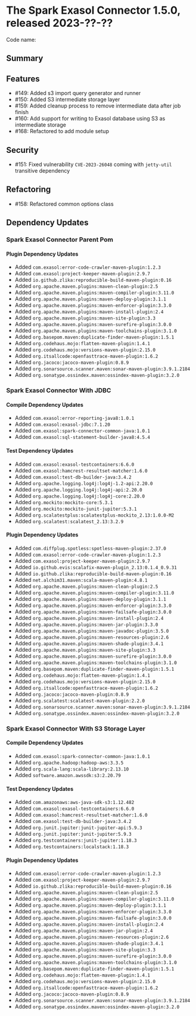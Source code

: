 # The Spark Exasol Connector 1.5.0, released 2023-??-??

Code name:

## Summary

## Features

* #149: Added s3 import query generator and runner
* #150: Added S3 intermediate storage layer
* #159: Added cleanup process to remove intermediate data after job finish
* #160: Add support for writing to Exasol database using S3 as intermediate storage
* #168: Refactored to add module setup

## Security

* #151: Fixed vulnerability `CVE-2023-26048` coming with `jetty-util` transitive dependency

## Refactoring

* #158: Refactored common options class

## Dependency Updates

### Spark Exasol Connector Parent Pom

#### Plugin Dependency Updates

* Added `com.exasol:error-code-crawler-maven-plugin:1.2.3`
* Added `com.exasol:project-keeper-maven-plugin:2.9.7`
* Added `io.github.zlika:reproducible-build-maven-plugin:0.16`
* Added `org.apache.maven.plugins:maven-clean-plugin:2.5`
* Added `org.apache.maven.plugins:maven-compiler-plugin:3.11.0`
* Added `org.apache.maven.plugins:maven-deploy-plugin:3.1.1`
* Added `org.apache.maven.plugins:maven-enforcer-plugin:3.3.0`
* Added `org.apache.maven.plugins:maven-install-plugin:2.4`
* Added `org.apache.maven.plugins:maven-site-plugin:3.3`
* Added `org.apache.maven.plugins:maven-surefire-plugin:3.0.0`
* Added `org.apache.maven.plugins:maven-toolchains-plugin:3.1.0`
* Added `org.basepom.maven:duplicate-finder-maven-plugin:1.5.1`
* Added `org.codehaus.mojo:flatten-maven-plugin:1.4.1`
* Added `org.codehaus.mojo:versions-maven-plugin:2.15.0`
* Added `org.itsallcode:openfasttrace-maven-plugin:1.6.2`
* Added `org.jacoco:jacoco-maven-plugin:0.8.9`
* Added `org.sonarsource.scanner.maven:sonar-maven-plugin:3.9.1.2184`
* Added `org.sonatype.ossindex.maven:ossindex-maven-plugin:3.2.0`

### Spark Exasol Connector With JDBC

#### Compile Dependency Updates

* Added `com.exasol:error-reporting-java8:1.0.1`
* Added `com.exasol:exasol-jdbc:7.1.20`
* Added `com.exasol:spark-connector-common-java:1.0.1`
* Added `com.exasol:sql-statement-builder-java8:4.5.4`

#### Test Dependency Updates

* Added `com.exasol:exasol-testcontainers:6.6.0`
* Added `com.exasol:hamcrest-resultset-matcher:1.6.0`
* Added `com.exasol:test-db-builder-java:3.4.2`
* Added `org.apache.logging.log4j:log4j-1.2-api:2.20.0`
* Added `org.apache.logging.log4j:log4j-api:2.20.0`
* Added `org.apache.logging.log4j:log4j-core:2.20.0`
* Added `org.mockito:mockito-core:5.3.1`
* Added `org.mockito:mockito-junit-jupiter:5.3.1`
* Added `org.scalatestplus:scalatestplus-mockito_2.13:1.0.0-M2`
* Added `org.scalatest:scalatest_2.13:3.2.9`

#### Plugin Dependency Updates

* Added `com.diffplug.spotless:spotless-maven-plugin:2.37.0`
* Added `com.exasol:error-code-crawler-maven-plugin:1.2.3`
* Added `com.exasol:project-keeper-maven-plugin:2.9.7`
* Added `io.github.evis:scalafix-maven-plugin_2.13:0.1.4_0.9.31`
* Added `io.github.zlika:reproducible-build-maven-plugin:0.16`
* Added `net.alchim31.maven:scala-maven-plugin:4.8.1`
* Added `org.apache.maven.plugins:maven-clean-plugin:2.5`
* Added `org.apache.maven.plugins:maven-compiler-plugin:3.11.0`
* Added `org.apache.maven.plugins:maven-deploy-plugin:3.1.1`
* Added `org.apache.maven.plugins:maven-enforcer-plugin:3.3.0`
* Added `org.apache.maven.plugins:maven-failsafe-plugin:3.0.0`
* Added `org.apache.maven.plugins:maven-install-plugin:2.4`
* Added `org.apache.maven.plugins:maven-jar-plugin:3.3.0`
* Added `org.apache.maven.plugins:maven-javadoc-plugin:3.5.0`
* Added `org.apache.maven.plugins:maven-resources-plugin:2.6`
* Added `org.apache.maven.plugins:maven-shade-plugin:3.4.1`
* Added `org.apache.maven.plugins:maven-site-plugin:3.3`
* Added `org.apache.maven.plugins:maven-surefire-plugin:3.0.0`
* Added `org.apache.maven.plugins:maven-toolchains-plugin:3.1.0`
* Added `org.basepom.maven:duplicate-finder-maven-plugin:1.5.1`
* Added `org.codehaus.mojo:flatten-maven-plugin:1.4.1`
* Added `org.codehaus.mojo:versions-maven-plugin:2.15.0`
* Added `org.itsallcode:openfasttrace-maven-plugin:1.6.2`
* Added `org.jacoco:jacoco-maven-plugin:0.8.9`
* Added `org.scalatest:scalatest-maven-plugin:2.2.0`
* Added `org.sonarsource.scanner.maven:sonar-maven-plugin:3.9.1.2184`
* Added `org.sonatype.ossindex.maven:ossindex-maven-plugin:3.2.0`

### Spark Exasol Connector With S3 Storage Layer

#### Compile Dependency Updates

* Added `com.exasol:spark-connector-common-java:1.0.1`
* Added `org.apache.hadoop:hadoop-aws:3.3.5`
* Added `org.scala-lang:scala-library:2.13.10`
* Added `software.amazon.awssdk:s3:2.20.79`

#### Test Dependency Updates

* Added `com.amazonaws:aws-java-sdk-s3:1.12.482`
* Added `com.exasol:exasol-testcontainers:6.6.0`
* Added `com.exasol:hamcrest-resultset-matcher:1.6.0`
* Added `com.exasol:test-db-builder-java:3.4.2`
* Added `org.junit.jupiter:junit-jupiter-api:5.9.3`
* Added `org.junit.jupiter:junit-jupiter:5.9.3`
* Added `org.testcontainers:junit-jupiter:1.18.3`
* Added `org.testcontainers:localstack:1.18.3`

#### Plugin Dependency Updates

* Added `com.exasol:error-code-crawler-maven-plugin:1.2.3`
* Added `com.exasol:project-keeper-maven-plugin:2.9.7`
* Added `io.github.zlika:reproducible-build-maven-plugin:0.16`
* Added `org.apache.maven.plugins:maven-clean-plugin:2.5`
* Added `org.apache.maven.plugins:maven-compiler-plugin:3.11.0`
* Added `org.apache.maven.plugins:maven-deploy-plugin:3.1.1`
* Added `org.apache.maven.plugins:maven-enforcer-plugin:3.3.0`
* Added `org.apache.maven.plugins:maven-failsafe-plugin:3.0.0`
* Added `org.apache.maven.plugins:maven-install-plugin:2.4`
* Added `org.apache.maven.plugins:maven-jar-plugin:2.4`
* Added `org.apache.maven.plugins:maven-resources-plugin:2.6`
* Added `org.apache.maven.plugins:maven-shade-plugin:3.4.1`
* Added `org.apache.maven.plugins:maven-site-plugin:3.3`
* Added `org.apache.maven.plugins:maven-surefire-plugin:3.0.0`
* Added `org.apache.maven.plugins:maven-toolchains-plugin:3.1.0`
* Added `org.basepom.maven:duplicate-finder-maven-plugin:1.5.1`
* Added `org.codehaus.mojo:flatten-maven-plugin:1.4.1`
* Added `org.codehaus.mojo:versions-maven-plugin:2.15.0`
* Added `org.itsallcode:openfasttrace-maven-plugin:1.6.2`
* Added `org.jacoco:jacoco-maven-plugin:0.8.9`
* Added `org.sonarsource.scanner.maven:sonar-maven-plugin:3.9.1.2184`
* Added `org.sonatype.ossindex.maven:ossindex-maven-plugin:3.2.0`

